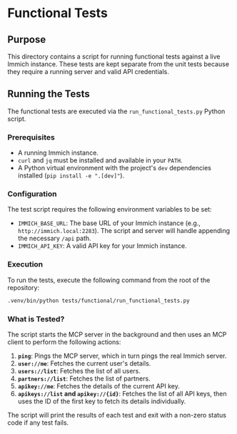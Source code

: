 # Functional Tests

## Purpose

This directory contains a script for running functional tests against a live Immich instance. These tests are kept separate from the unit tests because they require a running server and valid API credentials.

## Running the Tests

The functional tests are executed via the `run_functional_tests.py` Python script.

### Prerequisites

- A running Immich instance.
- `curl` and `jq` must be installed and available in your `PATH`.
- A Python virtual environment with the project's `dev` dependencies installed (`pip install -e ".[dev]"`).

### Configuration

The test script requires the following environment variables to be set:

- `IMMICH_BASE_URL`: The base URL of your Immich instance (e.g., `http://immich.local:2283`). The script and server will handle appending the necessary `/api` path.
- `IMMICH_API_KEY`: A valid API key for your Immich instance.

### Execution

To run the tests, execute the following command from the root of the repository:

```bash
.venv/bin/python tests/functional/run_functional_tests.py
```

### What is Tested?

The script starts the MCP server in the background and then uses an MCP client to perform the following actions:

1.  **`ping`**: Pings the MCP server, which in turn pings the real Immich server.
2.  **`user://me`**: Fetches the current user's details.
3.  **`users://list`**: Fetches the list of all users.
4.  **`partners://list`**: Fetches the list of partners.
5.  **`apikey://me`**: Fetches the details of the current API key.
6.  **`apikeys://list` and `apikey://{id}`**: Fetches the list of all API keys, then uses the ID of the first key to fetch its details individually.

The script will print the results of each test and exit with a non-zero status code if any test fails.
